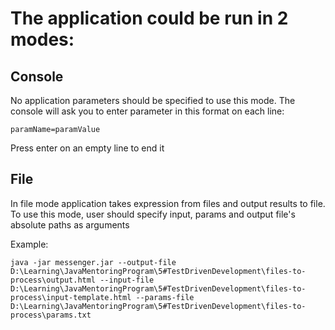 # The application could be run in 2 modes:

## Console

No application parameters should be specified to use this mode. The console will ask you to enter parameter in this
format
on each line:

```aidl
paramName=paramValue
```

Press enter on an empty line to end it

## File

In file mode application takes expression from files and output results to file.
To use this mode, user should specify input, params and output file's absolute paths as arguments

Example:

```aidl
java -jar messenger.jar --output-file D:\Learning\JavaMentoringProgram\5#TestDrivenDevelopment\files-to-process\output.html --input-file D:\Learning\JavaMentoringProgram\5#TestDrivenDevelopment\files-to-process\input-template.html --params-file D:\Learning\JavaMentoringProgram\5#TestDrivenDevelopment\files-to-process\params.txt
```